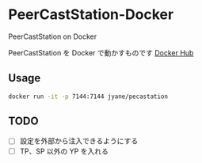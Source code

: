 # PeerCastStation-Docker

PeerCastStation on Docker

PeerCastStation を Docker で動かすものです
[Docker Hub](https://hub.docker.com/r/jyane/pecastation/)

## Usage

``` sh
docker run -it -p 7144:7144 jyane/pecastation
```

## TODO

- [ ] 設定を外部から注入できるようにする
- [ ] TP、SP 以外の YP を入れる
